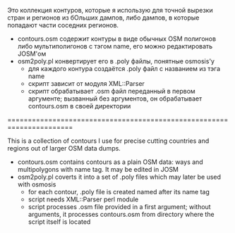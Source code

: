 Это коллекция контуров, которые я использую для точной вырезки стран
и регионов из бОльших дампов, либо дампов, в которые попадают части
соседних регионов.

- contours.osm содержит контуры в виде обычных OSM полигонов либо
  мультиполигонов с тэгом name, его можно редактировать JOSM'ом
- osm2poly.pl конвертирует его в .poly файлы, понятные osmosis'у
  - для каждого контура создаётся .poly файл с названием из тэга
    name
  - скрипт зависит от модуля XML::Parser
  - скрипт обрабатывает .osm файл переданный в первом аргументе;
    вызванный без аргументов, он обрабатывает contours.osm в своей
    директории

======================================================================

This is a collection of contours I use for precise cutting countries
and regions out of larger OSM data dumps.

- contours.osm contains contours as a plain OSM data: ways and
  multipolygons with name tag. It may be edited in JOSM
- osm2poly.pl coverts it into a set of .poly files which may later
  be used with osmosis
  - for each contour, .poly file is created named after its name tag
  - script needs XML::Parser perl module
  - script processes .osm file provided in a first argument;
    without arguments, it processes contours.osm from directory where
    the script itself is located
